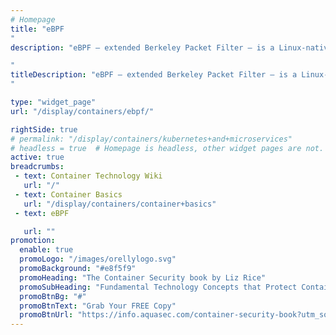 ```yaml
---
# Homepage
title: "eBPF
"
description: "eBPF – extended Berkeley Packet Filter – is a Linux-native in-kernel virtual machine that enables secure, low-overhead tracing for application performance and event observability and analysis. eBPF delivers a lot more than network packet information, it can offer the deep visibility for cloud-native and container environments, from host and network data to container processes, resource utilization, and more.

"
titleDescription: "eBPF – extended Berkeley Packet Filter – is a Linux-native in-kernel <a href='/display/containers/Containers+vs+Virtual+Machines'>virtual machine</a> that enables secure, low-overhead tracing for application performance and event observability and analysis. eBPF delivers a lot more than network packet information, it can offer the deep visibility for <a href='/display/containers/Cloud-Native+Applications'>cloud-native</a> and container environments, from host and network data to container processes, resource utilization, and more.
" 

type: "widget_page"
url: "/display/containers/ebpf/" 

rightSide: true 
# permalink: "/display/containers/kubernetes+and+microservices"
# headless = true  # Homepage is headless, other widget pages are not.
active: true
breadcrumbs:
 - text: Container Technology Wiki
   url: "/"
 - text: Container Basics
   url: "/display/containers/container+basics"
 - text: eBPF

   url: ""
promotion:
  enable: true
  promoLogo: "/images/orellylogo.svg"
  promoBackground: "#e8f5f9"
  promoHeading: "The Container Security book by Liz Rice"
  promoSubHeading: "Fundamental Technology Concepts that Protect Containerized Applications"
  promoBtnBg: "#"
  promoBtnText: "Grab Your FREE Copy"
  promoBtnUrl: "https://info.aquasec.com/container-security-book?utm_source=wiki"
---
```


